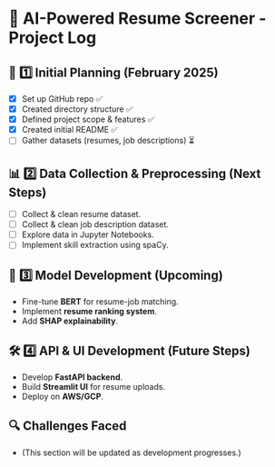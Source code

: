 # 📌 AI-Powered Resume Screener - Project Log

## 📝 1️⃣ Initial Planning (February 2025)
- [x] Set up GitHub repo ✅
- [x] Created directory structure ✅
- [x] Defined project scope & features ✅
- [x] Created initial README ✅
- [ ] Gather datasets (resumes, job descriptions) ⏳

## 📊 2️⃣ Data Collection & Preprocessing (Next Steps)
- [ ] Collect & clean resume dataset.
- [ ] Collect & clean job description dataset.
- [ ] Explore data in Jupyter Notebooks.
- [ ] Implement skill extraction using spaCy.

## 🚀 3️⃣ Model Development (Upcoming)
- Fine-tune **BERT** for resume-job matching.
- Implement **resume ranking system**.
- Add **SHAP explainability**.

## 🛠 4️⃣ API & UI Development (Future Steps)
- Develop **FastAPI backend**.
- Build **Streamlit UI** for resume uploads.
- Deploy on **AWS/GCP**.

## 🔍 Challenges Faced
- (This section will be updated as development progresses.)